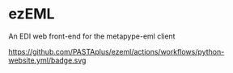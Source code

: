 # ezEML
An EDI web front-end for the metapype-eml client

https://github.com/PASTAplus/ezeml/actions/workflows/python-website.yml/badge.svg
